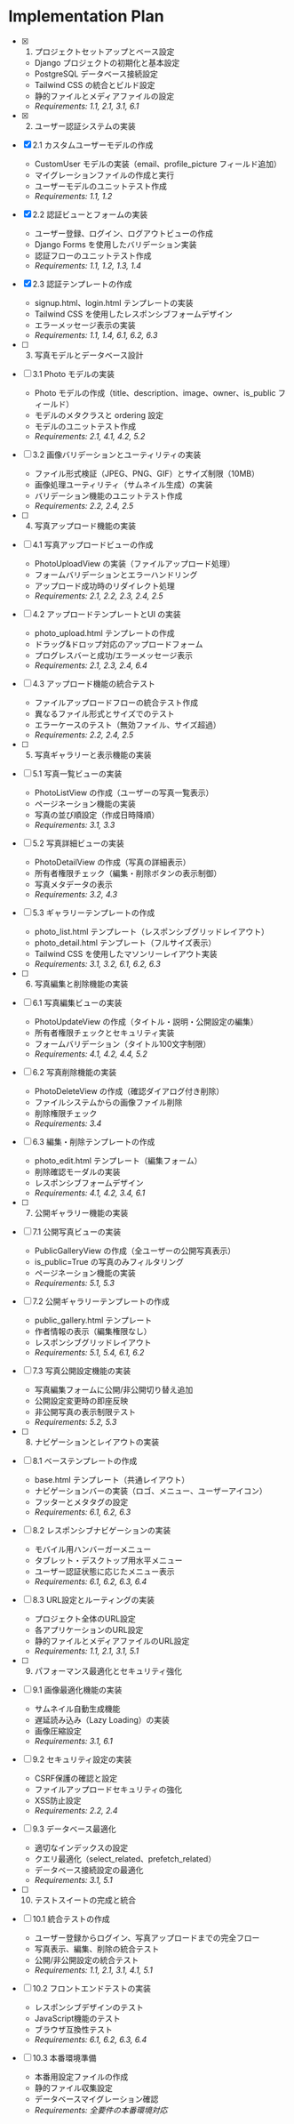 # Implementation Plan

- [x] 1. プロジェクトセットアップとベース設定
  - Django プロジェクトの初期化と基本設定
  - PostgreSQL データベース接続設定
  - Tailwind CSS の統合とビルド設定
  - 静的ファイルとメディアファイルの設定
  - _Requirements: 1.1, 2.1, 3.1, 6.1_

- [x] 2. ユーザー認証システムの実装
- [x] 2.1 カスタムユーザーモデルの作成
  - CustomUser モデルの実装（email、profile_picture フィールド追加）
  - マイグレーションファイルの作成と実行
  - ユーザーモデルのユニットテスト作成
  - _Requirements: 1.1, 1.2_

- [x] 2.2 認証ビューとフォームの実装
  - ユーザー登録、ログイン、ログアウトビューの作成
  - Django Forms を使用したバリデーション実装
  - 認証フローのユニットテスト作成
  - _Requirements: 1.1, 1.2, 1.3, 1.4_

- [x] 2.3 認証テンプレートの作成
  - signup.html、login.html テンプレートの実装
  - Tailwind CSS を使用したレスポンシブフォームデザイン
  - エラーメッセージ表示の実装
  - _Requirements: 1.1, 1.4, 6.1, 6.2, 6.3_

- [ ] 3. 写真モデルとデータベース設計
- [ ] 3.1 Photo モデルの実装
  - Photo モデルの作成（title、description、image、owner、is_public フィールド）
  - モデルのメタクラスと ordering 設定
  - モデルのユニットテスト作成
  - _Requirements: 2.1, 4.1, 4.2, 5.2_

- [ ] 3.2 画像バリデーションとユーティリティの実装
  - ファイル形式検証（JPEG、PNG、GIF）とサイズ制限（10MB）
  - 画像処理ユーティリティ（サムネイル生成）の実装
  - バリデーション機能のユニットテスト作成
  - _Requirements: 2.2, 2.4, 2.5_

- [ ] 4. 写真アップロード機能の実装
- [ ] 4.1 写真アップロードビューの作成
  - PhotoUploadView の実装（ファイルアップロード処理）
  - フォームバリデーションとエラーハンドリング
  - アップロード成功時のリダイレクト処理
  - _Requirements: 2.1, 2.2, 2.3, 2.4, 2.5_

- [ ] 4.2 アップロードテンプレートとUI の実装
  - photo_upload.html テンプレートの作成
  - ドラッグ&ドロップ対応のアップロードフォーム
  - プログレスバーと成功/エラーメッセージ表示
  - _Requirements: 2.1, 2.3, 2.4, 6.4_

- [ ] 4.3 アップロード機能の統合テスト
  - ファイルアップロードフローの統合テスト作成
  - 異なるファイル形式とサイズでのテスト
  - エラーケースのテスト（無効ファイル、サイズ超過）
  - _Requirements: 2.2, 2.4, 2.5_

- [ ] 5. 写真ギャラリーと表示機能の実装
- [ ] 5.1 写真一覧ビューの実装
  - PhotoListView の作成（ユーザーの写真一覧表示）
  - ページネーション機能の実装
  - 写真の並び順設定（作成日時降順）
  - _Requirements: 3.1, 3.3_

- [ ] 5.2 写真詳細ビューの実装
  - PhotoDetailView の作成（写真の詳細表示）
  - 所有者権限チェック（編集・削除ボタンの表示制御）
  - 写真メタデータの表示
  - _Requirements: 3.2, 4.3_

- [ ] 5.3 ギャラリーテンプレートの作成
  - photo_list.html テンプレート（レスポンシブグリッドレイアウト）
  - photo_detail.html テンプレート（フルサイズ表示）
  - Tailwind CSS を使用したマソンリーレイアウト実装
  - _Requirements: 3.1, 3.2, 6.1, 6.2, 6.3_

- [ ] 6. 写真編集と削除機能の実装
- [ ] 6.1 写真編集ビューの実装
  - PhotoUpdateView の作成（タイトル・説明・公開設定の編集）
  - 所有者権限チェックとセキュリティ実装
  - フォームバリデーション（タイトル100文字制限）
  - _Requirements: 4.1, 4.2, 4.4, 5.2_

- [ ] 6.2 写真削除機能の実装
  - PhotoDeleteView の作成（確認ダイアログ付き削除）
  - ファイルシステムからの画像ファイル削除
  - 削除権限チェック
  - _Requirements: 3.4_

- [ ] 6.3 編集・削除テンプレートの作成
  - photo_edit.html テンプレート（編集フォーム）
  - 削除確認モーダルの実装
  - レスポンシブフォームデザイン
  - _Requirements: 4.1, 4.2, 3.4, 6.1_

- [ ] 7. 公開ギャラリー機能の実装
- [ ] 7.1 公開写真ビューの実装
  - PublicGalleryView の作成（全ユーザーの公開写真表示）
  - is_public=True の写真のみフィルタリング
  - ページネーション機能の実装
  - _Requirements: 5.1, 5.3_

- [ ] 7.2 公開ギャラリーテンプレートの作成
  - public_gallery.html テンプレート
  - 作者情報の表示（編集権限なし）
  - レスポンシブグリッドレイアウト
  - _Requirements: 5.1, 5.4, 6.1, 6.2_

- [ ] 7.3 写真公開設定機能の実装
  - 写真編集フォームに公開/非公開切り替え追加
  - 公開設定変更時の即座反映
  - 非公開写真の表示制限テスト
  - _Requirements: 5.2, 5.3_

- [ ] 8. ナビゲーションとレイアウトの実装
- [ ] 8.1 ベーステンプレートの作成
  - base.html テンプレート（共通レイアウト）
  - ナビゲーションバーの実装（ロゴ、メニュー、ユーザーアイコン）
  - フッターとメタタグの設定
  - _Requirements: 6.1, 6.2, 6.3_

- [ ] 8.2 レスポンシブナビゲーションの実装
  - モバイル用ハンバーガーメニュー
  - タブレット・デスクトップ用水平メニュー
  - ユーザー認証状態に応じたメニュー表示
  - _Requirements: 6.1, 6.2, 6.3, 6.4_

- [ ] 8.3 URL設定とルーティングの実装
  - プロジェクト全体のURL設定
  - 各アプリケーションのURL設定
  - 静的ファイルとメディアファイルのURL設定
  - _Requirements: 1.1, 2.1, 3.1, 5.1_

- [ ] 9. パフォーマンス最適化とセキュリティ強化
- [ ] 9.1 画像最適化機能の実装
  - サムネイル自動生成機能
  - 遅延読み込み（Lazy Loading）の実装
  - 画像圧縮設定
  - _Requirements: 3.1, 6.1_

- [ ] 9.2 セキュリティ設定の実装
  - CSRF保護の確認と設定
  - ファイルアップロードセキュリティの強化
  - XSS防止設定
  - _Requirements: 2.2, 2.4_

- [ ] 9.3 データベース最適化
  - 適切なインデックスの設定
  - クエリ最適化（select_related、prefetch_related）
  - データベース接続設定の最適化
  - _Requirements: 3.1, 5.1_

- [ ] 10. テストスイートの完成と統合
- [ ] 10.1 統合テストの作成
  - ユーザー登録からログイン、写真アップロードまでの完全フロー
  - 写真表示、編集、削除の統合テスト
  - 公開/非公開設定の統合テスト
  - _Requirements: 1.1, 2.1, 3.1, 4.1, 5.1_

- [ ] 10.2 フロントエンドテストの実装
  - レスポンシブデザインのテスト
  - JavaScript機能のテスト
  - ブラウザ互換性テスト
  - _Requirements: 6.1, 6.2, 6.3, 6.4_

- [ ] 10.3 本番環境準備
  - 本番用設定ファイルの作成
  - 静的ファイル収集設定
  - データベースマイグレーション確認
  - _Requirements: 全要件の本番環境対応_